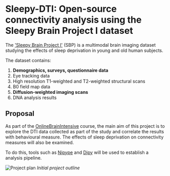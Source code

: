 # Sleepy-DTI: Open-source connectivity analysis using the Sleepy Brain Project I dataset

The ['Sleepy Brain Project I'](https://openfmri.org/dataset/ds000201/) (SBP) is a multimodal brain imaging dataset studying the effects of sleep deprivation in young and old human subjects.

The dataset contains:
1. **Demographics, surveys, questionnaire data**
2. Eye tracking data
3. High resolution T1-weighted and T2-weighted structural scans
4. B0 field map data
5. **Diffusion-weighted imaging scans**
6. DNA analysis results

## Proposal
As part of the [OnlineBrainIntensive](https://www.onlinebrainintensive.com/) course, the main aim of this project is to explore the DTI data collected as part of the study and correlate the results with behavioural measure. The effects of sleep deprivation on connectivity measures will also be examined.

To do this, tools such as [Nipype](http://nipype.readthedocs.io/en/latest/) and [Dipy](http://nipy.org/dipy/) will be used to establish a analysis pipeline. 

![Project plan](https://github.com/ekwiecinska/sleepy-dti/blob/master/figures/project_plan.jpg?raw=true)
_Initial project outline_


